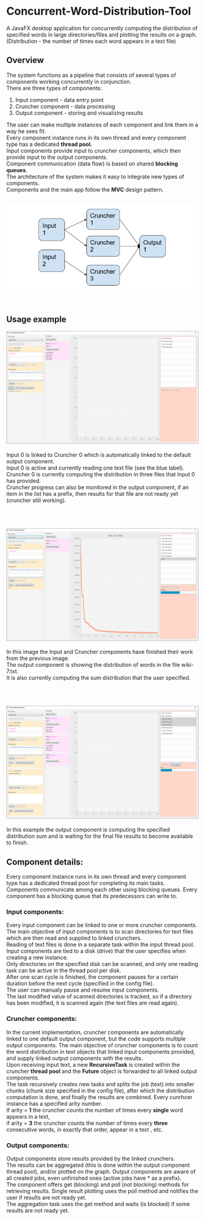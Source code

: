 # Concurrent-Word-Distribution-Tool
A JavaFX desktop application for concurrently computing the distribution of specified words in large directories/files and plotting the results on a graph. (Distribution - the number of times each word appears in a text file)

## Overview
The system functions as a pipeline that consists of several types of components working concurrently in conjunction.<br>
There are three types of components:
1. Input component - data entry point
2. Cruncher component - data processing
3. Output component - storing and visualizing results

The user can make multiple instances of each component and link them in a way he sees fit.<br>
Every component instance runs in its own thread and every component type has a dedicated <b>thread pool.</b><br>
Input components provide input to cruncher components, which then provide input to the output components.<br>
Component communication (data flow) is based on shared <b>blocking queues</b>. <br>
The architecture of the system makes it easy to integrate new types of components.<br>
Components and the main app follow the <b>MVC</b> design pattern.<br><br>

![Alt text](images/wdt.png?raw=true "")<br><br><br>

## Usage example

![Alt text](images/de4.png?raw=true "")<br><br>
Input 0 is linked to Cruncher 0 which is automatically linked to the default output component.<br>
Input 0 is active and currently reading one text file (see the blue label).<br>
Cruncher 0 is currently computing the distribution in three files that Input 0 has provided.<br>
Cruncher progress can also be monitored in the output component, if an item in the list has a prefix, then results for that file are not ready yet (cruncher still working).
<br><br><br><br>

![Alt text](images/de5.png?raw=true "")<br><br>
In this image the Input and Cruncher components have finished their work from the previous image.<br>
The output component is showing the distribution of words in the file wiki-7.txt.<br>
It is also currently computing the sum distribution that the user specified.<br><br><br><br>

![Alt text](images/de6.png?raw=true "")<br><br>
In this example the output component is computing the specified distribution sum and is waiting for the final file results to become available to finish.

## Component details:
Every component instance runs in its own thread and every component type has a dedicated thread pool for completing its main tasks.<br>
Components communicate among each other using blocking queues. Every component has a blocking queue that its predecessors can write to.<br>

### Input components:
Every input component can be linked to one or more cruncher components.<br>
The main objective of input components is to scan directories for text files which are then read and supplied to linked crunchers.<br>
Reading of text files is done in a separate task within the input thread pool.<br>
Input components are tied to a disk (drive) that the user specifies when creating a new instance. <br>
Only directories on the specified disk can be scanned, and only one reading task can be active in the thread pool per disk. <br>
After one scan cycle is finished, the component pauses for a certain duration before the next cycle (specified in the config file). <br>
The user can manualy pause and resume input components. <br>
The last modified value of scanned directories is tracked, so if a directory has been modified, it is scanned again (the text files are read again). <br>

### Cruncher components:
In the current implementation, cruncher components are automatically linked to one default output component, but the code supports multiple output components.
The main objective of cruncher components is to count the word distribution in text objects that linked input components provided, and supply linked output components with the results. <br>
Upon receiving input text, a new <b>RecursiveTask</b> is created within the cruncher <b>thread pool</b> and the <b>Future</b> object is forwarded to all linked output components.<br>
The task recursively creates new tasks and splits the job (text) into smaller chunks (chunk size specified in the config file), after which the distribution computation is done, and finally the results are combined.
Every cunrhcer instance has a specified arity number.<br>
If arity = <b>1</b> the cruncher counts the number of times every <b>single</b> word appears in a text,<br>
if arity = <b>3</b> the cruncher counts the number of times every <b>three</b> consecutive words, in exactly that order, appear in a text , etc.<br>

### Output components:
Output components store results provided by the linked crunchers.<br>
The results can be aggregated (this is done within the output component thread pool), and/or plotted on the graph.
Output components are aware of all created jobs, even unfinished ones (active jobs have * as a prefix). <br>
The component offers get (blocking) and poll (not blocking) methods for retrieving results.
Single result plotting uses the poll method and notifies the user if results are not ready yet. <br>
The aggregation task uses the get method and waits (is blocked) if some results are not ready yet. <br>
